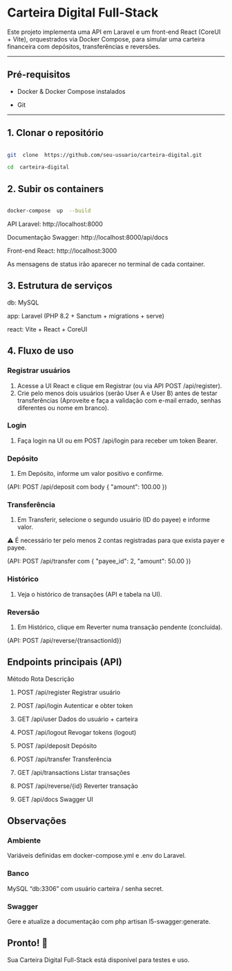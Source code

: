 
# Carteira Digital Full-Stack

  

Este projeto implementa uma API em Laravel e um front-end React (CoreUI + Vite), orquestrados via Docker Compose, para simular uma carteira financeira com depósitos, transferências e reversões.

  

---

  

## Pré-requisitos

  

- Docker & Docker Compose instalados

- Git

  

---

  

## 1. Clonar o repositório

  

```bash

git  clone  https://github.com/seu-usuario/carteira-digital.git

cd  carteira-digital
```

## 2.  Subir  os  containers

```bash

docker-compose  up  --build
```

API  Laravel:  http://localhost:8000

  

Documentação  Swagger:  http://localhost:8000/api/docs

  

Front-end  React:  http://localhost:3000

  

As  mensagens  de  status  irão  aparecer  no  terminal  de  cada  container.

  

## 3.  Estrutura  de  serviços

db:  MySQL

  

app:  Laravel (PHP 8.2  +  Sanctum  +  migrations  +  serve)

  

react:  Vite  +  React  +  CoreUI

  

## 4.  Fluxo  de  uso

 ### Registrar  usuários

 1. Acesse  a  UI  React  e  clique  em  Registrar (ou via  API  POST  /api/register).
 2. Crie  pelo  menos  dois  usuários (serão User  A  e  User  B) antes de testar transferências (Aproveite e faça a validação com e-mail errado, senhas diferentes ou nome em branco).
  

### Login

 1. Faça  login  na  UI  ou  em  POST  /api/login  para  receber  um  token  Bearer.

  

### Depósito

  

 1. Em  Depósito,  informe  um  valor  positivo  e  confirme.

  

(API:  POST  /api/deposit  com  body  {  "amount":  100.00  })

  

### Transferência

  

 1. Em  Transferir,  selecione  o  segundo  usuário (ID do  payee) e informe valor.

  

⚠️  É  necessário  ter  pelo  menos  2  contas  registradas  para  que  exista  payer  e  payee.

  

(API:  POST  /api/transfer  com  {  "payee_id":  2,  "amount":  50.00  })

  

### Histórico


 1. Veja  o  histórico  de  transações (API e  tabela  na  UI).

  

### Reversão


 1. Em  Histórico,  clique  em  Reverter  numa  transação  pendente (concluída).

  

(API:  POST  /api/reverse/{transactionId})

  

## Endpoints  principais (API)



Método  Rota  Descrição

 1. POST  /api/register  Registrar  usuário

 2. POST  /api/login  Autenticar  e  obter  token

 3. GET  /api/user  Dados  do  usuário  +  carteira

 4. POST  /api/logout  Revogar  tokens (logout)

 5. POST  /api/deposit  Depósito

 6. POST  /api/transfer  Transferência

 7. GET  /api/transactions  Listar  transações

 8. POST  /api/reverse/{id}  Reverter  transação

 9. GET  /api/docs  Swagger  UI

## Observações

### Ambiente

  

Variáveis  definidas  em  docker-compose.yml  e  .env  do  Laravel.

  

### Banco

  

MySQL  “db:3306”  com  usuário  carteira  /  senha  secret.

  

### Swagger

  

Gere  e  atualize  a  documentação  com  php  artisan  l5-swagger:generate.

  

## Pronto!  🚀

Sua  Carteira  Digital  Full-Stack  está  disponível  para  testes  e  uso.